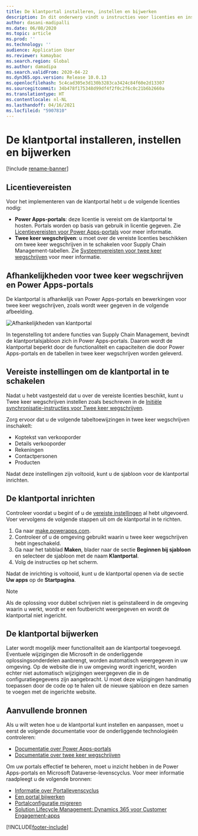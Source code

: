 ```yaml
---
title: De klantportal installeren, instellen en bijwerken
description: In dit onderwerp vindt u instructies voor licenties en instelling voor de klantportal.
author: dasani-madipalli
ms.date: 06/08/2020
ms.topic: article
ms.prod: ''
ms.technology: ''
audience: Application User
ms.reviewer: kamaybac
ms.search.region: Global
ms.author: damadipa
ms.search.validFrom: 2020-04-22
ms.dyn365.ops.version: Release 10.0.13
ms.openlocfilehash: 5c4cad305e3d130b3283ca3424c84f60e2d13307
ms.sourcegitcommit: 34b478f175348d99df4f2f0c2f6c0c21b6b2660a
ms.translationtype: HT
ms.contentlocale: nl-NL
ms.lasthandoff: 04/16/2021
ms.locfileid: "5907810"
---
```

# <a name="install-set-up-and-update-the-customer-portal"></a>De klantportal installeren, instellen en bijwerken

[!include [rename-banner](~/includes/cc-data-platform-banner.md)]

## <a name="licensing-requirements"></a>Licentievereisten

Voor het implementeren van de klantportal hebt u de volgende licenties nodig:

- **Power Apps-portals**: deze licentie is vereist om de klantportal te hosten. Portals worden op basis van gebruik in licentie gegeven. Zie [Licentievereisten voor Power Apps-portals](/power-platform/admin/powerapps-flow-licensing-faq#portals) voor meer informatie.
- **Twee keer wegschrijven**: u moet over de vereiste licenties beschikken om twee keer wegschrijven in te schakelen voor Supply Chain Management-tabellen. Zie [Systeemvereisten voor twee keer wegschrijven](../../fin-ops-core/dev-itpro/data-entities/dual-write/dual-write-system-req.md) voor meer informatie.

## <a name="dependencies-on-dual-write-and-power-apps-portals"></a>Afhankelijkheden voor twee keer wegschrijven en Power Apps-portals

De klantportal is afhankelijk van Power Apps-portals en bewerkingen voor twee keer wegschrijven, zoals wordt weer gegeven in de volgende afbeelding.

![Afhankelijkheden van klantportal](media/customer-portal-elements.png "Afhankelijkheden van klantportal")

In tegenstelling tot andere functies van Supply Chain Management, bevindt de klantportalsjabloon zich in Power Apps-portals. Daarom wordt de klantportal beperkt door de functionaliteit en capaciteiten die door Power Apps-portals en de tabellen in twee keer wegschrijven worden geleverd.

## <a name="required-setup-to-enable-the-customer-portal"></a><a name="required-setup"></a>Vereiste instellingen om de klantportal in te schakelen

Nadat u hebt vastgesteld dat u over de vereiste licenties beschikt, kunt u Twee keer wegschrijven instellen zoals beschreven in de [Initiële synchronisatie-instructies voor Twee keer wegschrijven](/dynamics365/supply-chain/sales-marketing/enable-entity-map).

Zorg ervoor dat u de volgende tabeltoewijzingen in twee keer wegschrijven inschakelt:

- Koptekst van verkooporder
- Details verkooporder
- Rekeningen
- Contactpersonen
- Producten

Nadat deze instellingen zijn voltooid, kunt u de sjabloon voor de klantportal inrichten.

## <a name="provision-the-customer-portal"></a>De klantportal inrichten

Controleer voordat u begint of u de [vereiste instellingen](#required-setup) al hebt uitgevoerd. Voer vervolgens de volgende stappen uit om de klantportal in te richten.

1. Ga naar [make.powerapps.com](https://make.powerapps.com/).
2. Controleer of u de omgeving gebruikt waarin u twee keer wegschrijven hebt ingeschakeld.
3. Ga naar het tabblad **Maken**, blader naar de sectie **Beginnen bij sjabloon** en selecteer de sjabloon met de naam **Klantportal**.
4. Volg de instructies op het scherm.

Nadat de inrichting is voltooid, kunt u de klantportal openen via de sectie **Uw apps** op de **Startpagina**.

> [!NOTE]
> Als de oplossing voor dubbel schrijven niet is geïnstalleerd in de omgeving waarin u werkt, wordt er een foutbericht weergegeven en wordt de klantportal niet ingericht.

## <a name="update-the-customer-portal"></a>De klantportal bijwerken

Later wordt mogelijk meer functionaliteit aan de klantportal toegevoegd. Eventuele wijzigingen die Microsoft in de onderliggende oplossingsonderdelen aanbrengt, worden automatisch weergegeven in uw omgeving. Op de website die in uw omgeving wordt ingericht, worden echter niet automatisch wijzigingen weergegeven die in de configuratiegegevens zijn aangebracht. U moet deze wijzigingen handmatig toepassen door de code op te halen uit de nieuwe sjabloon en deze samen te voegen met de ingerichte website.

## <a name="additional-resources"></a>Aanvullende bronnen

Als u wilt weten hoe u de klantportal kunt instellen en aanpassen, moet u eerst de volgende documentatie voor de onderliggende technologieën controleren:

- [Documentatie over Power Apps-portals](/powerapps/maker/portals/overview)
- [Documentatie over twee keer wegschrijven](../../fin-ops-core/dev-itpro/data-entities/dual-write/dual-write-home-page.md)

Om uw portals effectief te beheren, moet u inzicht hebben in de Power Apps-portals en Microsoft Dataverse-levenscyclus. Voor meer informatie raadpleegt u de volgende bronnen:

- [Informatie over Portallevenscyclus](/powerapps/maker/portals/admin/portal-lifecycle)
- [Een portal bijwerken](/powerapps/maker/portals/admin/upgrade-portal)
- [Portalconfiguratie migreren](/powerapps/maker/portals/admin/migrate-portal-configuration)
- [Solution Lifecycle Management: Dynamics 365 voor Customer Engagement-apps](https://www.microsoft.com/download/details.aspx?id=57777)


[!INCLUDE[footer-include](../../includes/footer-banner.md)]